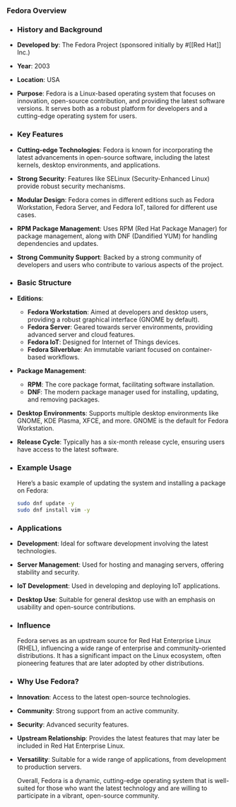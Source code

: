 ### **Fedora Overview**
- ### **History and Background**
- **Developed by**: The Fedora Project (sponsored initially by #[[Red Hat]] Inc.)
- **Year**: 2003
- **Location**: USA
- **Purpose**: Fedora is a Linux-based operating system that focuses on innovation, open-source contribution, and providing the latest software versions. It serves both as a robust platform for developers and a cutting-edge operating system for users.
- ### **Key Features**
- **Cutting-edge Technologies**: Fedora is known for incorporating the latest advancements in open-source software, including the latest kernels, desktop environments, and applications.
- **Strong Security**: Features like SELinux (Security-Enhanced Linux) provide robust security mechanisms.
- **Modular Design**: Fedora comes in different editions such as Fedora Workstation, Fedora Server, and Fedora IoT, tailored for different use cases.
- **RPM Package Management**: Uses RPM (Red Hat Package Manager) for package management, along with DNF (Dandified YUM) for handling dependencies and updates.
- **Strong Community Support**: Backed by a strong community of developers and users who contribute to various aspects of the project.
- ### **Basic Structure**
- **Editions**:
	- **Fedora Workstation**: Aimed at developers and desktop users, providing a robust graphical interface (GNOME by default).
	- **Fedora Server**: Geared towards server environments, providing advanced server and cloud features.
	- **Fedora IoT**: Designed for Internet of Things devices.
	- **Fedora Silverblue**: An immutable variant focused on container-based workflows.
- **Package Management**:
	- **RPM**: The core package format, facilitating software installation.
	- **DNF**: The modern package manager used for installing, updating, and removing packages.
- **Desktop Environments**: Supports multiple desktop environments like GNOME, KDE Plasma, XFCE, and more. GNOME is the default for Fedora Workstation.
- **Release Cycle**: Typically has a six-month release cycle, ensuring users have access to the latest software.
- ### **Example Usage**
  
  Here’s a basic example of updating the system and installing a package on Fedora:
  
  ```bash
  sudo dnf update -y
  sudo dnf install vim -y
  ```
- ### **Applications**
- **Development**: Ideal for software development involving the latest technologies.
- **Server Management**: Used for hosting and managing servers, offering stability and security.
- **IoT Development**: Used in developing and deploying IoT applications.
- **Desktop Use**: Suitable for general desktop use with an emphasis on usability and open-source contributions.
- ### **Influence**
  
  Fedora serves as an upstream source for Red Hat Enterprise Linux (RHEL), influencing a wide range of enterprise and community-oriented distributions. It has a significant impact on the Linux ecosystem, often pioneering features that are later adopted by other distributions.
- ### **Why Use Fedora?**
- **Innovation**: Access to the latest open-source technologies.
- **Community**: Strong support from an active community.
- **Security**: Advanced security features.
- **Upstream Relationship**: Provides the latest features that may later be included in Red Hat Enterprise Linux.
- **Versatility**: Suitable for a wide range of applications, from development to production servers.
  
  Overall, Fedora is a dynamic, cutting-edge operating system that is well-suited for those who want the latest technology and are willing to participate in a vibrant, open-source community.